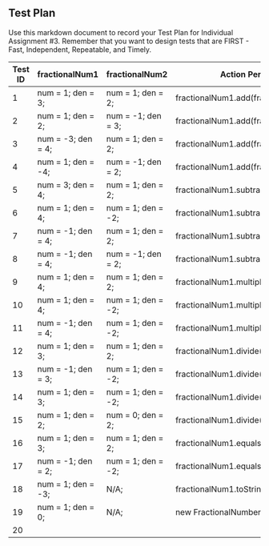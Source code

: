 ## Test Plan
Use this markdown document to record your Test Plan for Individual Assignment #3. Remember that you want to design tests that are FIRST - Fast, Independent, Repeatable, and Timely.

| Test ID|fractionalNum1    |          fractionalNum2      | Action Performed | Expected Change | Actual Change |
---------|----------------|----------------------------|------------------|-----------------|---------------|                                                              
| 1 | num = 1; den = 3; | num = 1; den = 2; | fractionalNum1.add(fractionalNum2);| fractionalNum1: num = 5; den = 6; | fractionalNum1: num = 5; den = 6;
| 2 | num = 1; den = 2; | num = -1; den = 3; | fractionalNum1.add(fractionalNum2);| fractionalNum1: num = 1; den = 6; | fractionalNum1: num = 1; den = 6;
| 3 | num = -3; den = 4; | num = 1; den = 2; | fractionalNum1.add(fractionalNum2);| fractionalNum1: num = -1; den = 4; | fractionalNum1: num = -1; den = 4;  
| 4 | num = 1; den = -4; | num = -1; den = 2; | fractionalNum1.add(fractionalNum2);| fractionalNum1: num = -3; den = 4; | fractionalNum1: num = -3; den = 4;
| 5 | num = 3; den = 4; | num = 1; den = 2; | fractionalNum1.subtract(fractionalNum2);| fractionalNum1: num = 1; den = 4; | fractionalNum1: num = 1; den = 4;
| 6 | num = 1; den = 4; | num = 1; den = -2; | fractionalNum1.subtract(fractionalNum2);| fractionalNum1: num = 3; den = 4; | fractionalNum1: num = 3; den = 4;  
| 7 | num = -1; den = 4; | num = 1; den = 2; | fractionalNum1.subtract(fractionalNum2);| fractionalNum1: num = -3; den = 4; | fractionalNum1: num = -3; den = 4;   
| 8 | num = -1; den = 4; | num = -1; den = 2; | fractionalNum1.subtract(fractionalNum2);| fractionalNum1: num = -3; den = 4; | fractionalNum1: num = -3; den = 4;
| 9 | num = 1; den = 4; | num = 1; den = 2; | fractionalNum1.multiply(fractionalNum2);| fractionalNum1: num = 1; den = 8; | fractionalNum1: num = 1; den = 8;
| 10 | num = 1; den = 4; | num = 1; den = -2; | fractionalNum1.multiply(fractionalNum2);| fractionalNum1: num = -1; den = 8; | fractionalNum1: num = -1; den = 8;  
| 11 | num = -1; den = 4; | num = 1; den = -2; | fractionalNum1.multiply(fractionalNum2);| fractionalNum1: num = 1; den = 8; | fractionalNum1: num = 1; den = 8;  
| 12 | num = 1; den = 3; | num = 1; den = 2; | fractionalNum1.divide(fractionalNum2);| fractionalNum1: num = 2; den = 3; | fractionalNum1: num = 2; den = 3;
| 13 | num = -1; den = 3; | num = 1; den = -2; | fractionalNum1.divide(fractionalNum2);| fractionalNum1: num = 2; den = 3; | fractionalNum1: num = 2; den = 3;
| 14 | num = 1; den = 3; | num = 1; den = -2; | fractionalNum1.divide(fractionalNum2);| fractionalNum1: num = -2; den = 3; | fractionalNum1: num = -2; den = 3;  
| 15 | num = 1; den = 2; | num = 0; den = 2; | fractionalNum1.divide(fractionalNum2);| IllegalArgumentException; | IllegalArgumentException; 
| 16 | num = 1; den = 3; | num = 1; den = 2; | fractionalNum1.equals(fractionalNum2);| False; | False;
| 17 | num = -1; den = 2; | num = 1; den = -2; | fractionalNum1.equals(fractionalNum2);| True; | True;
| 18 | num = 1; den = -3; | N/A; | fractionalNum1.toString();| "-1/3"; | "-1/3";  
| 19 | num = 1; den = 0; | N/A; | new FractionalNumber(1, 0);| IllegalArgumentException; | IllegalArgumentException;  
| 20 |
